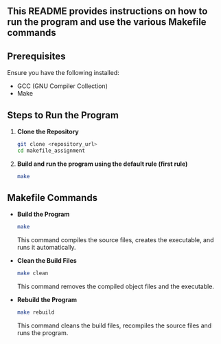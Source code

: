 ## This README provides instructions on how to run the program and use the various Makefile commands

## Prerequisites

Ensure you have the following installed:
- GCC (GNU Compiler Collection)
- Make

## Steps to Run the Program

1. **Clone the Repository**
    ```sh
    git clone <repository_url>
    cd makefile_assignment
    ```

2. **Build and run the program using the default rule (first rule)**
    ```sh
    make
    ```

## Makefile Commands

- **Build the Program**
  ```sh
  make
  ```
  This command compiles the source files, creates the executable, and runs it automatically.

- **Clean the Build Files**
  ```sh
  make clean
  ```
  This command removes the compiled object files and the executable.

- **Rebuild the Program**
  ```sh
  make rebuild
  ```
  This command cleans the build files, recompiles the source files and runs the program.